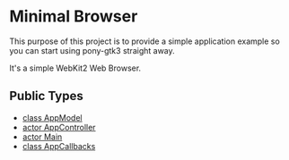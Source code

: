 # Minimal Browser

This purpose of this project is to provide a simple application example
so you can start using pony-gtk3 straight away.

It's a simple WebKit2 Web Browser.


## Public Types

* [class AppModel](minimal-browser-AppModel.md)
* [actor AppController](minimal-browser-AppController.md)
* [actor Main](minimal-browser-Main.md)
* [class AppCallbacks](minimal-browser-AppCallbacks.md)
